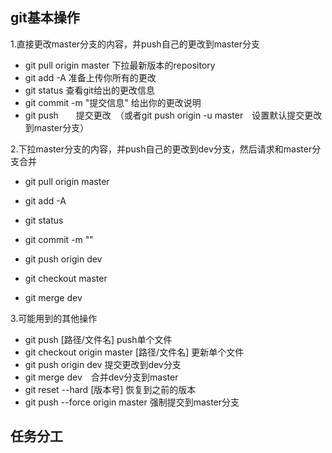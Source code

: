 ## git基本操作
1.直接更改master分支的内容，并push自己的更改到master分支
- git pull origin master 下拉最新版本的repository
- git add -A 准备上传你所有的更改
- git status 查看git给出的更改信息
- git commit -m "提交信息" 给出你的更改说明
- git push　　提交更改　（或者git push origin -u master　设置默认提交更改到master分支）

2.下拉master分支的内容，并push自己的更改到dev分支，然后请求和master分支合并
- git pull origin master
- git add -A
- git status
- git commit -m ""
- git push origin dev

- git checkout master
- git merge dev

3.可能用到的其他操作
- git push [路径/文件名] push单个文件
- git checkout origin master [路径/文件名] 更新单个文件
- git push origin dev 提交更改到dev分支
- git merge dev　合并dev分支到master
- git reset --hard [版本号] 恢复到之前的版本
- git push --force origin master 强制提交到master分支

## 任务分工
